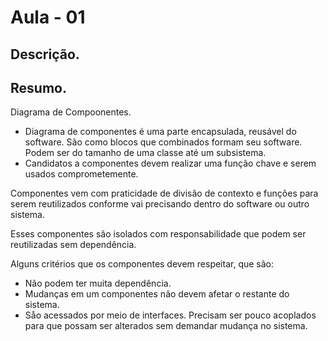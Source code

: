 # Aula - 01

## Descrição.

## Resumo.

Diagrama de Compoonentes.
  - Diagrama de componentes é uma parte encapsulada, reusável do software. São como blocos que combinados formam seu software. Podem ser do tamanho de uma classe até um subsistema.
  - Candidatos a componentes devem realizar uma função chave e serem usados comprometemente.

Componentes vem com  praticidade de divisão de contexto e funções para serem reutilizados conforme vai precisando dentro do software ou outro sistema.

Esses componentes são isolados com responsabilidade que podem ser reutilizadas sem dependência.

Alguns critérios que os componentes devem respeitar, que são:

  - Não podem ter muita dependência.
  - Mudanças em um componentes não devem afetar o restante do sistema.
  - Såo acessados por meio de interfaces. Precisam ser pouco acoplados para que possam ser alterados sem demandar mudança no sistema.